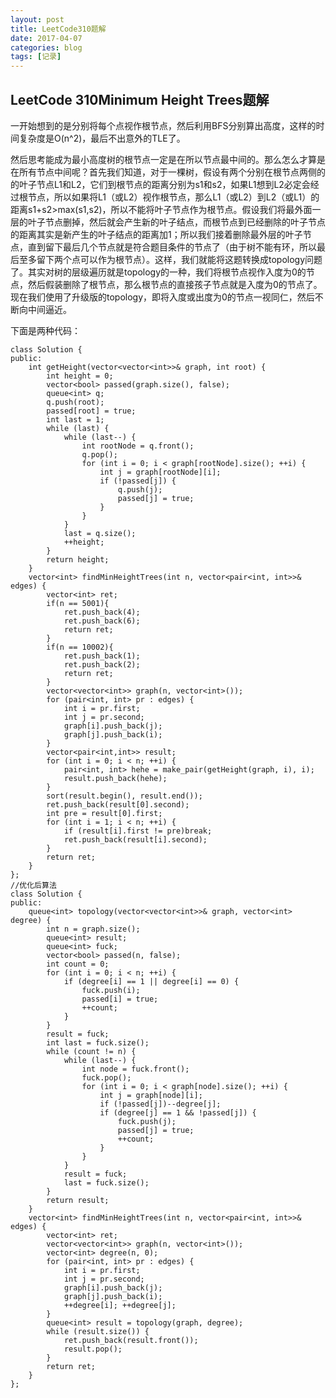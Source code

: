 ```yaml
---
layout: post
title: LeetCode310题解
date: 2017-04-07
categories: blog
tags: [记录]
---
```


##     LeetCode 310Minimum Height Trees题解

一开始想到的是分别将每个点视作根节点，然后利用BFS分别算出高度，这样的时间复杂度是O(n^2)，最后不出意外的TLE了。

然后思考能成为最小高度树的根节点一定是在所以节点最中间的。那么怎么才算是在所有节点中间呢？首先我们知道，对于一棵树，假设有两个分别在根节点两侧的的叶子节点L1和L2，它们到根节点的距离分别为s1和s2，如果L1想到L2必定会经过根节点，所以如果将L1（或L2）视作根节点，那么L1（或L2）到L2（或L1）的距离s1+s2>max(s1,s2)，所以不能将叶子节点作为根节点。假设我们将最外面一层的叶子节点删掉，然后就会产生新的叶子结点，而根节点到已经删除的叶子节点的距离其实是新产生的叶子结点的距离加1；所以我们接着删除最外层的叶子节点，直到留下最后几个节点就是符合题目条件的节点了（由于树不能有环，所以最后至多留下两个点可以作为根节点）。这样，我们就能将这题转换成topology问题了。其实对树的层级遍历就是topology的一种，我们将根节点视作入度为0的节点，然后假装删除了根节点，那么根节点的直接孩子节点就是入度为0的节点了。现在我们使用了升级版的topology，即将入度或出度为0的节点一视同仁，然后不断向中间逼近。

下面是两种代码：

```
class Solution {
public:
    int getHeight(vector<vector<int>>& graph, int root) {
    	int height = 0;
    	vector<bool> passed(graph.size(), false);
    	queue<int> q;
    	q.push(root);
    	passed[root] = true;
    	int last = 1;
    	while (last) {
    		while (last--) {
    			int rootNode = q.front();
    			q.pop();
    			for (int i = 0; i < graph[rootNode].size(); ++i) {
    				int j = graph[rootNode][i];
    				if (!passed[j]) {
    					q.push(j);
    					passed[j] = true;
    				}
    			}
    		}
    		last = q.size();
    		++height;
    	}
    	return height;
    }
    vector<int> findMinHeightTrees(int n, vector<pair<int, int>>& edges) {
        vector<int> ret;
        if(n == 5001){
            ret.push_back(4);
            ret.push_back(6);
            return ret;
        }
        if(n == 10002){
            ret.push_back(1);
            ret.push_back(2);
            return ret;
        }
    	vector<vector<int>> graph(n, vector<int>());
    	for (pair<int, int> pr : edges) {
    		int i = pr.first;
    		int j = pr.second;
    		graph[i].push_back(j);
    		graph[j].push_back(i);
    	}
    	vector<pair<int,int>> result;
    	for (int i = 0; i < n; ++i) {
    		pair<int, int> hehe = make_pair(getHeight(graph, i), i);
    		result.push_back(hehe);
    	}
    	sort(result.begin(), result.end());
    	ret.push_back(result[0].second);
    	int pre = result[0].first;
    	for (int i = 1; i < n; ++i) {
    		if (result[i].first != pre)break;
    		ret.push_back(result[i].second);
    	}
    	return ret;
    }
};
//优化后算法
class Solution {
public:
    queue<int> topology(vector<vector<int>>& graph, vector<int> degree) {
    	int n = graph.size();
    	queue<int> result;
    	queue<int> fuck;
    	vector<bool> passed(n, false);
    	int count = 0;
    	for (int i = 0; i < n; ++i) {
    		if (degree[i] == 1 || degree[i] == 0) {
    			fuck.push(i);
    			passed[i] = true;
    			++count;
    		}
    	}
    	result = fuck;
    	int last = fuck.size();
    	while (count != n) {
    		while (last--) {
    			int node = fuck.front();
    			fuck.pop();
    			for (int i = 0; i < graph[node].size(); ++i) {
    				int j = graph[node][i];
    				if (!passed[j])--degree[j];
    				if (degree[j] == 1 && !passed[j]) {
    					fuck.push(j);
    					passed[j] = true;
    					++count;
    				}
    			}
    		}
    		result = fuck;
    		last = fuck.size();
    	}
    	return result;
    }
    vector<int> findMinHeightTrees(int n, vector<pair<int, int>>& edges) {
    	vector<int> ret;
    	vector<vector<int>> graph(n, vector<int>());
    	vector<int> degree(n, 0);
    	for (pair<int, int> pr : edges) {
    		int i = pr.first;
    		int j = pr.second;
    		graph[i].push_back(j);
    		graph[j].push_back(i);
    		++degree[i]; ++degree[j];
    	}
    	queue<int> result = topology(graph, degree);
    	while (result.size()) {
    		ret.push_back(result.front());
    		result.pop();
    	}
    	return ret;
    }
};

```

